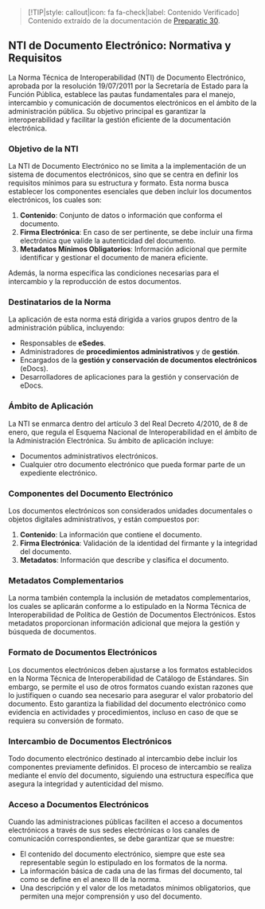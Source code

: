 > [!TIP|style: callout|icon: fa fa-check|label: Contenido Verificado]
> Contenido extraído de la documentación de [Preparatic 30](https://www.preparatic.org/material-preparatic-30/).

## NTI de Documento Electrónico: Normativa y Requisitos <!-- {docsify-ignore} -->

La Norma Técnica de Interoperabilidad (NTI) de Documento Electrónico, aprobada por la resolución 19/07/2011 por la Secretaría de Estado para la Función Pública, establece las pautas fundamentales para el manejo, intercambio y comunicación de documentos electrónicos en el ámbito de la administración pública. Su objetivo principal es garantizar la interoperabilidad y facilitar la gestión eficiente de la documentación electrónica.

### Objetivo de la NTI <!-- {docsify-ignore} -->

La NTI de Documento Electrónico no se limita a la implementación de un sistema de documentos electrónicos, sino que se centra en definir los requisitos mínimos para su estructura y formato. Esta norma busca establecer los componentes esenciales que deben incluir los documentos electrónicos, los cuales son:

1. **Contenido**: Conjunto de datos o información que conforma el documento.
2. **Firma Electrónica**: En caso de ser pertinente, se debe incluir una firma electrónica que valide la autenticidad del documento.
3. **Metadatos Mínimos Obligatorios**: Información adicional que permite identificar y gestionar el documento de manera eficiente.

Además, la norma especifica las condiciones necesarias para el intercambio y la reproducción de estos documentos.

### Destinatarios de la Norma <!-- {docsify-ignore} -->

La aplicación de esta norma está dirigida a varios grupos dentro de la administración pública, incluyendo:

- Responsables de **eSedes**.
- Administradores de **procedimientos administrativos** y de **gestión**.
- Encargados de la **gestión y conservación de documentos electrónicos** (eDocs).
- Desarrolladores de aplicaciones para la gestión y conservación de eDocs.

### Ámbito de Aplicación <!-- {docsify-ignore} -->

La NTI se enmarca dentro del artículo 3 del Real Decreto 4/2010, de 8 de enero, que regula el Esquema Nacional de Interoperabilidad en el ámbito de la Administración Electrónica. Su ámbito de aplicación incluye:

- Documentos administrativos electrónicos.
- Cualquier otro documento electrónico que pueda formar parte de un expediente electrónico.

### Componentes del Documento Electrónico <!-- {docsify-ignore} -->

Los documentos electrónicos son considerados unidades documentales o objetos digitales administrativos, y están compuestos por:

1. **Contenido**: La información que contiene el documento.
2. **Firma Electrónica**: Validación de la identidad del firmante y la integridad del documento.
3. **Metadatos**: Información que describe y clasifica el documento.

### Metadatos Complementarios<!-- {docsify-ignore} -->

La norma también contempla la inclusión de metadatos complementarios, los cuales se aplicarán conforme a lo estipulado en la Norma Técnica de Interoperabilidad de Política de Gestión de Documentos Electrónicos. Estos metadatos proporcionan información adicional que mejora la gestión y búsqueda de documentos.

### Formato de Documentos Electrónicos <!-- {docsify-ignore} -->

Los documentos electrónicos deben ajustarse a los formatos establecidos en la Norma Técnica de Interoperabilidad de Catálogo de Estándares. Sin embargo, se permite el uso de otros formatos cuando existan razones que lo justifiquen o cuando sea necesario para asegurar el valor probatorio del documento. Esto garantiza la fiabilidad del documento electrónico como evidencia en actividades y procedimientos, incluso en caso de que se requiera su conversión de formato.

### Intercambio de Documentos Electrónicos <!-- {docsify-ignore} -->

Todo documento electrónico destinado al intercambio debe incluir los componentes previamente definidos. El proceso de intercambio se realiza mediante el envío del documento, siguiendo una estructura específica que asegura la integridad y autenticidad del mismo.

### Acceso a Documentos Electrónicos <!-- {docsify-ignore} -->

Cuando las administraciones públicas faciliten el acceso a documentos electrónicos a través de sus sedes electrónicas o los canales de comunicación correspondientes, se debe garantizar que se muestre:

- El contenido del documento electrónico, siempre que este sea representable según lo estipulado en los formatos de la norma.
- La información básica de cada una de las firmas del documento, tal como se define en el anexo III de la norma.
- Una descripción y el valor de los metadatos mínimos obligatorios, que permiten una mejor comprensión y uso del documento.